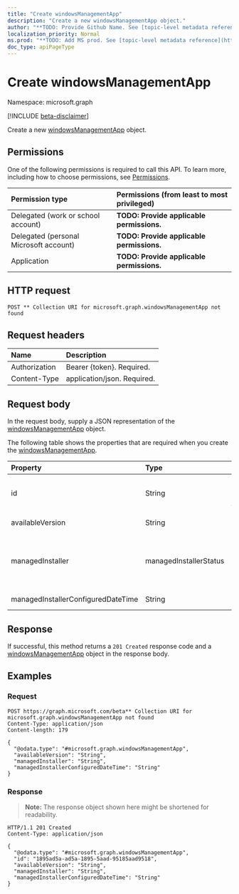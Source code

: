 ```yaml
---
title: "Create windowsManagementApp"
description: "Create a new windowsManagementApp object."
author: "**TODO: Provide Github Name. See [topic-level metadata reference](https://msgo.azurewebsites.net/add/document/guidelines/metadata.html#topic-level-metadata)**"
localization_priority: Normal
ms.prod: "**TODO: Add MS prod. See [topic-level metadata reference](https://msgo.azurewebsites.net/add/document/guidelines/metadata.html#topic-level-metadata)**"
doc_type: apiPageType
---
```


# Create windowsManagementApp
Namespace: microsoft.graph

[!INCLUDE [beta-disclaimer](../../includes/beta-disclaimer.md)]

Create a new [windowsManagementApp](../resources/intune-windowsmanagementapp.md) object.

## Permissions
One of the following permissions is required to call this API. To learn more, including how to choose permissions, see [Permissions](/graph/permissions-reference).

|Permission type|Permissions (from least to most privileged)|
|:---|:---|
|Delegated (work or school account)|**TODO: Provide applicable permissions.**|
|Delegated (personal Microsoft account)|**TODO: Provide applicable permissions.**|
|Application|**TODO: Provide applicable permissions.**|

## HTTP request

<!-- {
  "blockType": "ignored"
}
-->
``` http
POST ** Collection URI for microsoft.graph.windowsManagementApp not found
```

## Request headers
|Name|Description|
|:---|:---|
|Authorization|Bearer {token}. Required.|
|Content-Type|application/json. Required.|

## Request body
In the request body, supply a JSON representation of the [windowsManagementApp](../resources/intune-windowsmanagementapp.md) object.

The following table shows the properties that are required when you create the [windowsManagementApp](../resources/intune-windowsmanagementapp.md).

|Property|Type|Description|
|:---|:---|:---|
|id|String|**TODO: Add Description** Inherited from [entity](../resources/entity.md)|
|availableVersion|String|**TODO: Add Description**|
|managedInstaller|managedInstallerStatus|**TODO: Add Description**. Possible values are: `disabled`, `enabled`.|
|managedInstallerConfiguredDateTime|String|**TODO: Add Description**|



## Response

If successful, this method returns a `201 Created` response code and a [windowsManagementApp](../resources/intune-windowsmanagementapp.md) object in the response body.

## Examples

### Request
<!-- {
  "blockType": "request",
  "name": "create_windowsmanagementapp_from_"
}
-->
``` http
POST https://graph.microsoft.com/beta** Collection URI for microsoft.graph.windowsManagementApp not found
Content-Type: application/json
Content-length: 179

{
  "@odata.type": "#microsoft.graph.windowsManagementApp",
  "availableVersion": "String",
  "managedInstaller": "String",
  "managedInstallerConfiguredDateTime": "String"
}
```


### Response
>**Note:** The response object shown here might be shortened for readability.
<!-- {
  "blockType": "response",
  "truncated": true,
  "@odata.type": "microsoft.graph.windowsManagementApp"
}
-->
``` http
HTTP/1.1 201 Created
Content-Type: application/json

{
  "@odata.type": "#microsoft.graph.windowsManagementApp",
  "id": "1895ad5a-ad5a-1895-5aad-95185aad9518",
  "availableVersion": "String",
  "managedInstaller": "String",
  "managedInstallerConfiguredDateTime": "String"
}
```

